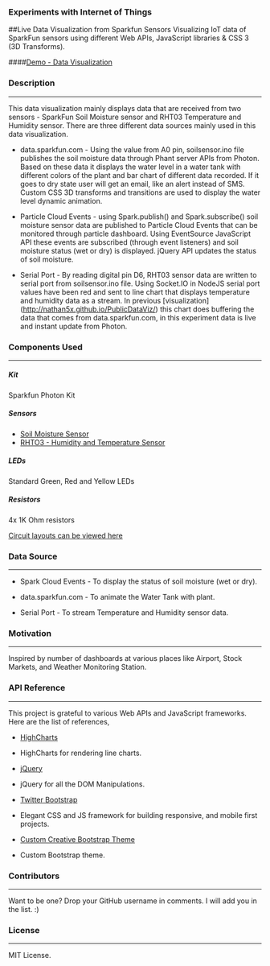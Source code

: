 ### Experiments with Internet of Things
##Live Data Visualization from Sparkfun Sensors
Visualizing IoT data of SparkFun sensors using different Web APIs, JavaScript libraries & CSS 3 (3D Transforms).

####[Demo - Data Visualization](http://nathan5x.github.io/IoT-DataViz/)

### Description
---
This data visualization mainly displays data that are received from two sensors - SparkFun Soil Moisture sensor and RHT03 Temperature and Humidity sensor. There are three different data sources mainly used in this data visualization.

* data.sparkfun.com - Using the value from A0 pin, soilsensor.ino file publishes the soil moisture data through Phant server APIs from Photon. Based on these data it displays the water level in a water tank with different colors of the plant and bar chart of different data recorded. If it goes to dry state user will get an email, like an alert instead of SMS. Custom CSS 3D transforms and transitions are used to display the water level dynamic animation.

* Particle Cloud Events - using Spark.publish() and Spark.subscribe() soil moisture sensor data are published to Particle Cloud Events that can be monitored through particle dashboard. Using EventSource JavaScript API these events are subscribed (through event listeners) and soil moisture status (wet or dry) is displayed. jQuery API updates the status of soil moisture.

* Serial Port - By reading digital pin D6, RHT03 sensor data are written to serial port from soilsensor.ino file.  Using Socket.IO in NodeJS serial port values have been red and sent to line chart that displays temperature and humidity data as a stream. In previous [visualization] (http://nathan5x.github.io/PublicDataViz/) this chart does buffering the data that comes from data.sparkfun.com, in this experiment data is live and instant update from Photon.

### Components Used
---
##### Kit
Sparkfun Photon Kit

##### Sensors
* [Soil Moisture Sensor](https://www.sparkfun.com/products/13322)
* [RHTO3 - Humidity and Temperature Sensor](https://www.sparkfun.com/products/10167)

##### LEDs
Standard Green, Red and Yellow LEDs

##### Resistors
4x 1K Ohm resistors

[Circuit layouts can be viewed here](https://github.com/nathan5x/IoT-DataViz/tree/master/CircuitLayouts)

### Data Source
---
* Spark Cloud Events - To display the status of soil moisture (wet or dry).

* data.sparkfun.com - To animate the Water Tank with plant.

* Serial Port - To stream Temperature and Humidity sensor data.

### Motivation
---
Inspired by number of dashboards at various places like Airport, Stock Markets, and Weather Monitoring Station.

### API Reference
---
This project is grateful to various Web APIs and JavaScript frameworks. Here are the list of references,

* [HighCharts](http://www.highcharts.com/demo/line-basic/dark-green)
 - HighCharts for rendering line charts.

* [jQuery](https://jquery.com/)
 - jQuery for all the DOM Manipulations.

* [Twitter Bootstrap](http://getbootstrap.com/)
 - Elegant CSS and JS framework for building responsive, and mobile first projects.

* [Custom Creative Bootstrap Theme](http://startbootstrap.com/template-overviews/creative/)
 - Custom Bootstrap theme.

### Contributors
---
Want to be one? Drop your GitHub username in comments. I will add you in the list. :)

### License
---
MIT License.
